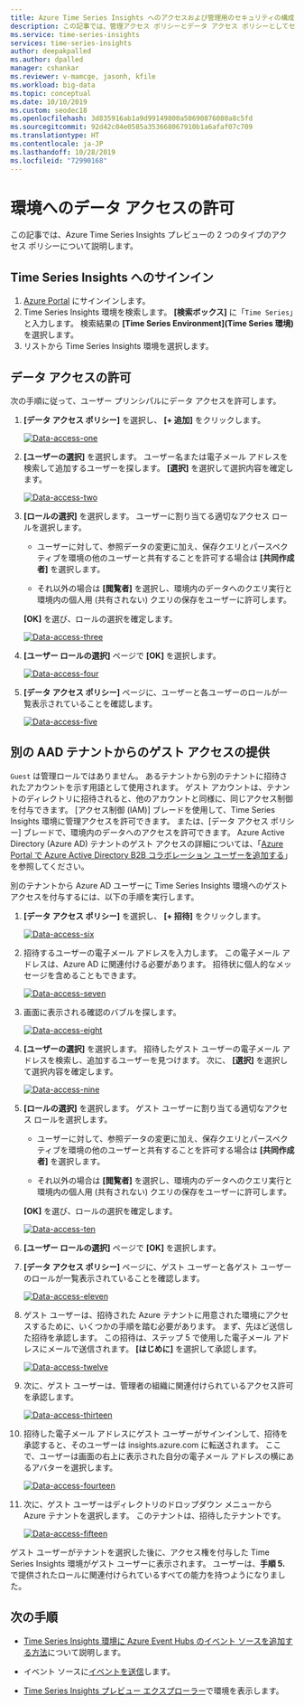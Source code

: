 ```yaml
---
title: Azure Time Series Insights へのアクセスおよび管理用のセキュリティの構成 | Microsoft Docs
description: この記事では、管理アクセス ポリシーとデータ アクセス ポリシーとしてセキュリティとアクセス許可を構成し、Azure Time Series Insights プレビューを保護する方法を説明します。
ms.service: time-series-insights
services: time-series-insights
author: deepakpalled
ms.author: dpalled
manager: cshankar
ms.reviewer: v-mamcge, jasonh, kfile
ms.workload: big-data
ms.topic: conceptual
ms.date: 10/10/2019
ms.custom: seodec18
ms.openlocfilehash: 3d835916ab1a9d99149800a50690876080a8c5fd
ms.sourcegitcommit: 92d42c04e0585a353668067910b1a6afaf07c709
ms.translationtype: HT
ms.contentlocale: ja-JP
ms.lasthandoff: 10/28/2019
ms.locfileid: "72990168"
---
```

# <a name="grant-data-access-to-an-environment"></a>環境へのデータ アクセスの許可

この記事では、Azure Time Series Insights プレビューの 2 つのタイプのアクセス ポリシーについて説明します。

## <a name="sign-in-to-time-series-insights"></a>Time Series Insights へのサインイン

1. [Azure Portal](https://portal.azure.com/) にサインインします。
1. Time Series Insights 環境を検索します。 **[検索ボックス]** に「`Time Series`」と入力します。 検索結果の **[Time Series Environment]\(Time Series 環境\)** を選択します。
1. リストから Time Series Insights 環境を選択します。

## <a name="grant-data-access"></a>データ アクセスの許可

次の手順に従って、ユーザー プリンシパルにデータ アクセスを許可します。

1. **[データ アクセス ポリシー]** を選択し、 **[+ 追加]** をクリックします。

    [![Data-access-one](media/data-access/data-access-one.png)](media/data-access/data-access-one.png#lightbox)

1. **[ユーザーの選択]** を選択します。 ユーザー名または電子メール アドレスを検索して追加するユーザーを探します。 **[選択]** を選択して選択内容を確定します。

    [![Data-access-two](media/data-access/data-access-two.png)](media/data-access/data-access-two.png#lightbox)

1. **[ロールの選択]** を選択します。 ユーザーに割り当てる適切なアクセス ロールを選択します。

    * ユーザーに対して、参照データの変更に加え、保存クエリとパースペクティブを環境の他のユーザーと共有することを許可する場合は **[共同作成者]** を選択します。

    * それ以外の場合は **[閲覧者]** を選択し、環境内のデータへのクエリ実行と環境内の個人用 (共有されない) クエリの保存をユーザーに許可します。

   **[OK]** を選び、ロールの選択を確定します。

    [![Data-access-three](media/data-access/data-access-three.png)](media/data-access/data-access-three.png#lightbox)

1. **[ユーザー ロールの選択]** ページで **[OK]** を選択します。

    [![Data-access-four](media/data-access/data-access-four.png)](media/data-access/data-access-four.png#lightbox)

1. **[データ アクセス ポリシー]** ページに、ユーザーと各ユーザーのロールが一覧表示されていることを確認します。

    [![Data-access-five](media/data-access/data-access-five.png)](media/data-access/data-access-five.png#lightbox)

## <a name="provide-guest-access-from-another-aad-tenant"></a>別の AAD テナントからのゲスト アクセスの提供

`Guest` は管理ロールではありません。 あるテナントから別のテナントに招待されたアカウントを示す用語として使用されます。 ゲスト アカウントは、テナントのディレクトリに招待されると、他のアカウントと同様に、同じアクセス制御を付与できます。 [アクセス制御 (IAM)] ブレードを使用して、Time Series Insights 環境に管理アクセスを許可できます。 または、[データ アクセス ポリシー] ブレードで、環境内のデータへのアクセスを許可できます。 Azure Active Directory (Azure AD) テナントのゲスト アクセスの詳細については、「[Azure Portal で Azure Active Directory B2B コラボレーション ユーザーを追加する](https://docs.microsoft.com/azure/active-directory/b2b/add-users-administrator)」を参照してください。

別のテナントから Azure AD ユーザーに Time Series Insights 環境へのゲスト アクセスを付与するには、以下の手順を実行します。

1. **[データ アクセス ポリシー]** を選択し、 **[+ 招待]** をクリックします。

    [![Data-access-six](media/data-access/data-access-six.png)](media/data-access/data-access-six.png#lightbox)

1. 招待するユーザーの電子メール アドレスを入力します。 この電子メール アドレスは、Azure AD に関連付ける必要があります。 招待状に個人的なメッセージを含めることもできます。

    [![Data-access-seven](media/data-access/data-access-seven.png)](media/data-access/data-access-seven.png#lightbox)

1. 画面に表示される確認のバブルを探します。

    [![Data-access-eight](media/data-access/data-access-eight.png)](media/data-access/data-access-eight.png#lightbox)

1. **[ユーザーの選択]** を選択します。 招待したゲスト ユーザーの電子メール アドレスを検索し、追加するユーザーを見つけます。 次に、 **[選択]** を選択して選択内容を確定します。

    [![Data-access-nine](media/data-access/data-access-nine.png)](media/data-access/data-access-nine.png#lightbox)

1. **[ロールの選択]** を選択します。 ゲスト ユーザーに割り当てる適切なアクセス ロールを選択します。

    * ユーザーに対して、参照データの変更に加え、保存クエリとパースペクティブを環境の他のユーザーと共有することを許可する場合は **[共同作成者]** を選択します。

    * それ以外の場合は **[閲覧者]** を選択し、環境内のデータへのクエリ実行と環境内の個人用 (共有されない) クエリの保存をユーザーに許可します。

   **[OK]** を選び、ロールの選択を確定します。

    [![Data-access-ten](media/data-access/data-access-ten.png)](media/data-access/data-access-ten.png#lightbox)

1. **[ユーザー ロールの選択]** ページで **[OK]** を選択します。

1. **[データ アクセス ポリシー]** ページに、ゲスト ユーザーと各ゲスト ユーザーのロールが一覧表示されていることを確認します。

    [![Data-access-eleven](media/data-access/data-access-eleven.png)](media/data-access/data-access-eleven.png#lightbox)

1. ゲスト ユーザーは、招待された Azure テナントに用意された環境にアクセスするために、いくつかの手順を踏む必要があります。 まず、先ほど送信した招待を承認します。 この招待は、ステップ 5 で使用した電子メール アドレスにメールで送信されます。 **[はじめに]** を選択して承認します。

    [![Data-access-twelve](media/data-access/data-access-twelve.png)](media/data-access/data-access-twelve.png#lightbox)

1. 次に、ゲスト ユーザーは、管理者の組織に関連付けられているアクセス許可を承認します。

    [![Data-access-thirteen](media/data-access/data-access-thirteen.png)](media/data-access/data-access-thirteen.png#lightbox)

1. 招待した電子メール アドレスにゲスト ユーザーがサインインして、招待を承認すると、そのユーザーは insights.azure.com に転送されます。 ここで、ユーザーは画面の右上に表示された自分の電子メール アドレスの横にあるアバターを選択します。

    [![Data-access-fourteen](media/data-access/data-access-fourteen.png)](media/data-access/data-access-fourteen.png#lightbox)

1. 次に、ゲスト ユーザーはディレクトリのドロップダウン メニューから Azure テナントを選択します。 このテナントは、招待したテナントです。

    [![Data-access-fifteen](media/data-access/data-access-fifteen.png)](media/data-access/data-access-fifteen.png#lightbox)

ゲスト ユーザーがテナントを選択した後に、アクセス権を付与した Time Series Insights 環境がゲスト ユーザーに表示されます。 ユーザーは、**手順 5.** で提供されたロールに関連付けられているすべての能力を持つようになりました。

## <a name="next-steps"></a>次の手順

* [Time Series Insights 環境に Azure Event Hubs のイベント ソースを追加する方法](./time-series-insights-how-to-add-an-event-source-eventhub.md)について説明します。

* イベント ソースに[イベントを送信](./time-series-insights-send-events.md)します。

* [Time Series Insights プレビュー エクスプローラー](./time-series-insights-update-explorer.md)で環境を表示します。
